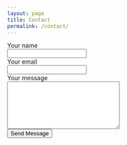 ```yaml
---
layout: page
title: Contact
permalink: /contact/
---
```

<form id="contact_form" action="https://formspree.io/leshrec2@gmail.com" method="POST" enctype="multipart/form-data">
    <div class="row">
        <label for="name">Your name</label><br />
        <input id="name" class="name" name="name" type="text" value="" /><br />
    </div>
    <div class="row">
        <label for="email">Your email</label><br />
        <input id="email" class="email" name="email" type="text" value="" /><br />
    </div>
    <div class="row">
        <label for="message">Your message</label><br />
        <textarea id="message" class="input" name="message" rows="7" cols="30"></textarea><br />
    </div>
    <input id="submit_button" type="submit" value="Send Message" />
</form>	

